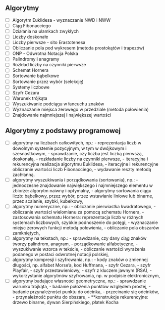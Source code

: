 ## Algorytmy
  - [ ] Algorytm Euklidesa - wyznaczanie NWD i NWW
  - [ ] Ciąg Fibonacciego
  - [ ] Działania na ułamkach zwykłych
  - [ ] Liczby doskonałe
  - [ ] Liczby pierwsze - sito Erastotenesa
  - [ ] Obliczanie pola pod wykresem (metoda prostokątów i trapezów)
  - [ ] ONP - Odwrotna Notacja Polska
  - [ ] Palindromy i anagramy
  - [ ] Rozkład liczby na czynniki pierwsze
  - [ ] Schemat Hornera
  - [ ] Sortowanie bąbelkowe
  - [ ] Sortowanie przez wybór (selekcję)
  - [ ] Systemy liczbowe
  - [ ] Szyfr Cezara
  - [ ] Warunek trójkąta
  - [ ] Wyszukiwanie podciągu w łancuchu znaków
  - [ ] Wyznaczanie miejsca zerowego w przedziale (metoda połowienia)
  - [ ] Znajdowanie najmniejszej i największej wartości

## Algorytmy z podstawy programowej
  - [ ] algorytmy na liczbach całkowitych, np.:
        - reprezentacja liczb w dowolnym systemie pozycyjnym, w tym w dwójkowym i szesnastkowym,
        - sprawdzanie, czy liczba jest liczbą pierwszą, doskonałą,
        - rozkładanie liczby na czynniki pierwsze,
        - iteracyjna i rekurencyjna realizacja algorytmu Euklidesa,
        - iteracyjne i rekurencyjne obliczanie wartości liczb Fibonacciego,
        - wydawanie reszty metodą zachłanną.
  - [ ] algorytmy wyszukiwania i porządkowania (sortowania), np.:
        - jednoczesne znajdowanie największego i najmniejszego elementu w zbiorze: algorytm naiwny i optymalny,
        - algorytmy sortowania ciągu liczb: bąbelkowy, przez wybór, przez wstawianie liniowe lub binarne, przez scalanie, szybki, kubełkowy,
  - [ ] algorytmy numeryczne, np.:
        - obliczanie pierwiastka kwadratowego,
        - obliczanie wartości wielomianu za pomocą schematu Hornera,
        - zastosowania schematu Hornera: reprezentacja liczb w różnych systemach liczbowych, szybkie podnoszenie do potęgi,
        - wyznaczanie miejsc zerowych funkcji metodą połowienia,
        - obliczanie pola obszarów zamkniętych,
  - [ ] algorytmy na tekstach, np.:
        - sprawdzanie, czy dany ciąg znaków tworzy palindrom, anagram,
        - porządkowanie alfabetyczne,
        - wyszukiwanie wzorca w tekście,
        - obliczanie wartości wyrażenia podanego w postaci odwrotnej notacji polskiej,
  - [ ] algorytmy kompresji i szyfrowania, np.:
        - kody znaków o zmiennej długości, np. alfabet Morse’a, kod Huffmana,
        - szyfr Cezara,
        - szyfr Playfair,
        - szyfr przestawieniowy,
        - szyfr z kluczem jawnym (RSA),
        - wykorzystanie algorytmów szyfrowania, np. w podpisie elektronicznym,
  - [ ] algorytmy badające własności geometryczne, np.:
        - sprawdzanie warunku trójkąta,
        - badanie położenia punktów względem prostej,
        - badanie przynależności punktu do odcinka,
        - przecinanie się odcinków,
        - przynależność punktu do obszaru,
        - **konstrukcje rekurencyjne: drzewo binarne, dywan Sierpińskiego, płatek Kocha
